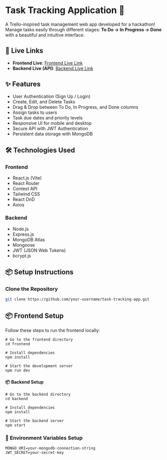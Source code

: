 # Task Tracking Application 📝

A Trello-inspired task management web app developed for a hackathon!  
Manage tasks easily through different stages: **To Do → In Progress → Done** with a beautiful and intuitive interface.

## 🚀 Live Links

- **Frontend Live**: [Frontend Live Link](hackathon-frontend-liart-three.vercel.app)
- **Backend Live (API)**: [Backend Live Link](hackathon-backend-chi-orcin.vercel.app)


## ✨ Features

- User Authentication (Sign Up / Login)
- Create, Edit, and Delete Tasks
- Drag & Drop between To Do, In Progress, and Done columns
- Assign tasks to users
- Task due dates and priority levels
- Responsive UI for mobile and desktop
- Secure API with JWT Authentication
- Persistent data storage with MongoDB

## 🛠️ Technologies Used

### Frontend
- React.js (Vite)
- React Router
- Context API
- Tailwind CSS
- React DnD
- Axios

### Backend
- Node.js
- Express.js
- MongoDB Atlas
- Mongoose
- JWT (JSON Web Tokens)
- bcrypt.js

## 📦 Setup Instructions

### Clone the Repository

```bash
git clone https://github.com/your-username/task-tracking-app.git
```
## 📦 Frontend Setup

Follow these steps to run the frontend locally:

```
# Go to the frontend directory
cd frontend

# Install dependencies
npm install

# Start the development server
npm run dev
```

#### 📦 Backend Setup
```
# Go to the backend directory
cd backend

# Install dependencies
npm install

# Start the backend server
npm start
```
### 🔑 Environment Variables Setup
```
MONGO_URI=your-mongodb-connection-string
JWT_SECRET=your-secret-key
```
